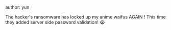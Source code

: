 author: yun

The hacker's ransomware has locked up my anime waifus AGAIN ! This time they added server side password validation! 😭
